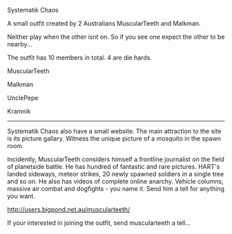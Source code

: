 Systematik Chaos

A small outfit created by 2 Australians MuscularTeeth and Malkman.

Neither play when the other isnt on. So if you see one expect the other
to be nearby...

The outfit has 10 members in total. 4 are die hards.

MuscularTeeth

Malkman

UnclePepe

Kramnik

---

Systematik Chaos also have a small website. The main attraction to the
site is its picture gallary. Witness the unique picture of a mosquito in
the spawn room.

Incidently, MuscularTeeth considers himself a frontline journalist on
the field of planetside battle. He has hundred of fantastic and rare
pictures. HART's landed sideways, meteor strikes, 20 newly spawned
soldiers in a single tree and so on. He also has videos of complete
online anarchy. Vehicle columns, massive air combat and dogfights - you
name it. Send him a tell for anything you want.

<http://users.bigpond.net.au/muscularteeth/>

If your interested in joining the outfit, send muscularteeth a tell...
